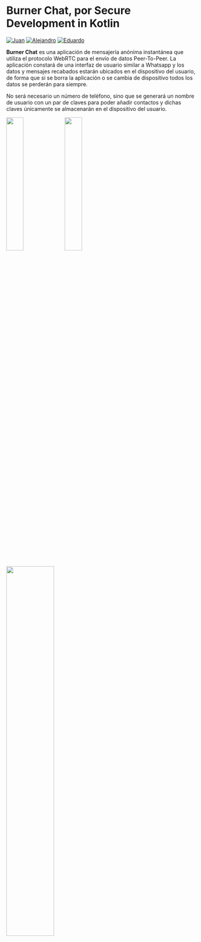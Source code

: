 # Burner Chat, por Secure Development in Kotlin
[![Juan](https://img.shields.io/badge/UO281835-Juan%20Gómez%20Tejeda-blue)](https://github.com/juanakin18)
[![Alejandro](https://img.shields.io/badge/UO282874-Alejandro%20Campa%20Martínez-green)](https://github.com/koquda)
[![Eduardo](https://img.shields.io/badge/UO285176-Eduardo%20Blanco%20Bielsa-red)](https://github.com/gitblanc)

**Burner Chat** es una aplicación de mensajería anónima instantánea que utiliza el protocolo WebRTC para el envío de datos Peer-To-Peer. La aplicación constará de una interfaz de usuario similar a Whatsapp y los datos y mensajes recabados estarán ubicados en el dispositivo del usuario, de forma que si se borra la aplicación o se cambia de dispositivo todos los datos se perderán para siempre.

No será necesario un número de teléfono, sino que se generará un nombre de usuario con un par de claves para poder añadir contactos y dichas claves únicamente se almacenarán en el dispositivo del usuario.

<p>
    <img align="center" src="https://github.com/user-attachments/assets/fe6a9187-5e89-4905-bff7-ea1135e7fafb" width="30%" height="30%"/>
    <img align="left" src="https://github.com/user-attachments/assets/c26faffd-1caf-400e-bdb4-d2144d7f3299" width="30%" height="30%"/>
</p>

<img src="https://github.com/user-attachments/assets/630363dd-93f2-4639-85cc-5e6f08a71251" width="50%" height="50%"/>

